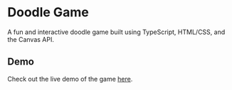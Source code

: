 # Doodle Game

A fun and interactive doodle game built using TypeScript, HTML/CSS, and the Canvas API.

## Demo

Check out the live demo of the game [here](https://pratima-dawadi.github.io/doodle-jump/game/).
